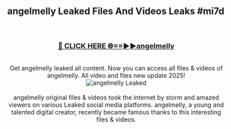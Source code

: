 ## angelmelly Leaked Files And Videos Leaks #mi7d
<br>
<div align="center">
<h3><a href="https://watchclip.my.id/angelmelly" rel="nofollow">🔴 CLICK HERE 🌐==►►angelmelly</a></h3>
<br>
Get angelmelly leaked all content. Now you can access all files & videos of angelmelly. All video and files new update 2025!
<br>
<a href="https://watchclip.my.id/angelmelly" rel="nofollow" data-target="animated-image.originalLink"><img src="https://i.ibb.co.com/WyWwxjT/player-gif2.gif" alt="angelmelly Leaked" style="max-width: 100%; display: inline-block;" data-target="animated-image.originalImage"></a>
<br><br>
angelmelly original files & videos took the internet by storm and amazed viewers on various Leaked social media platforms. angelmelly, a young and talented digital creator, recently became famous thanks to this interesting files & videos.
</div>
<br>